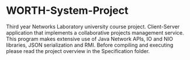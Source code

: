 # WORTH-System-Project
Third year Networks Laboratory university course project.
Client-Server application that implements a collaborative projects management service.
This program makes extensive use of Java Network APIs, IO and NIO libraries, JSON serialization and RMI.
Before compiling and executing please read the project overview in the Specification folder.
